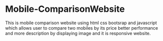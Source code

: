 # Mobile-ComparisonWebsite
This is mobile comparison website using html css bootsrap and javascript which allows user to compare two mobiles by its price better performance and more description by displaying image and it is responsive website.
